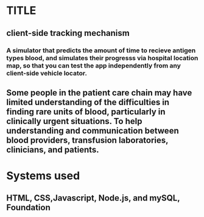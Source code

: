 # TITLE

## client-side tracking mechanism 

### A simulator that predicts the amount of time to recieve antigen types blood, and simulates their progresss via hospital location map, so that you can test the app independently from any client-side vehicle locator.
##  Some people in the patient care chain may have limited understanding of the difficulties in finding rare units of blood, particularly in clinically urgent situations. To help understanding and communication between blood providers, transfusion laboratories, clinicians, and patients.

# Systems used
## HTML, CSS,Javascript, Node.js, and mySQL, Foundation
